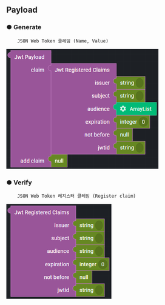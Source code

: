 ## Payload

### ● Generate
        JSON Web Token 클레임 (Name, Value)

![](../../../../img/assets/image%20%28273%29.png)


### ● Verify

        JSON Web Token 레지스터 클레임 (Register claim)

![](../../../../img/assets/image%20%28320%29.png)